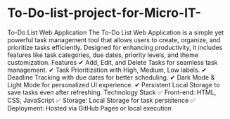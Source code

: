 # To-Do-list-project-for-Micro-IT-
To-Do List Web Application
The To-Do List Web Application is a simple yet powerful task management tool that allows users to create, organize, and prioritize tasks efficiently. Designed for enhancing productivity, it includes features like task categories, due dates, priority levels, and theme customization.
Features
✔ Add, Edit, and Delete Tasks for seamless task management.
✔ Task Prioritization with High, Medium, Low labels.
✔ Deadline Tracking with due dates for better scheduling.
✔ Dark Mode & Light Mode for personalized UI experience.
✔ Persistent Local Storage to save tasks even after refreshing.
Technology Stack
✅ Front-end: HTML, CSS, JavaScript
✅ Storage: Local Storage for task persistence
✅ Deployment: Hosted via GitHub Pages or local execution
